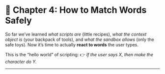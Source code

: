 # 📘 Chapter 4: How to Match Words Safely

So far we’ve learned *what scripts are* (little recipes), *what the context object is* (your backpack of tools), and *what the sandbox allows* (only the safe toys). Now it’s time to actually **react to words** the user types.

This is the “hello world” of scripting:
👉 *If the user says X, then make the character do Y.*

---
